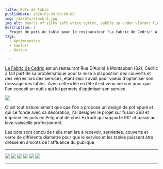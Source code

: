 ```yaml
---
title: Pots de table
publishDate: 2020-03-04 00:00:00
img: /assets/stock-2.jpg
img_alt: Pearls of silky soft white cotton, bubble up under vibrant lighting
description: |
  Projet de pots de table pour le restaurateur "La fabric de Cedric" à Montauban (82)
tags:
  - Optimisation
  - Confort
  - Design

---
```


<a href="https://www.facebook.com/p/La-Fabric-de-C%C3%A9dric-100063651157095/?locale=fr_FR">La Fabric de Cedric</a> est un restaurant Rue D'Auriol à Montauban (82), Cedric a fait part de sa problèmatique pour la mise à disposition des couverts et des verres lors des services, étant seul il avait pour voeux d'optimiser son dressage des tables. Avec cette idée en tête il est venu me voir pour que l'on concoit un outils qui lui permets d'optimiser son service.

<img src="/assets/pdc 1.jpeg">

C'est tout naturellement que que l'on a proposé un design de pot épuré et qui ce fonde avec sa décoration, j'ai désigner le projet sur fusion 360 et imprimé les pots en Petg mat de chez Extrudr qui supporte 90° et passe au lave-vaisselle professionnel. 

Les pots sont conçu de t'elle manière à recevoir, serviettes, couverts et verre de différents diamètre pour que le service et les tables puissent être dréssé en amonts de l'affluence du publique.

---

<img src="/assets/pdc (2).jpg">
<img src="/assets/pdc (3).jpg">
<img src="/assets/pdc (4).jpg">
<img src="/assets/pdc (5).jpg">
<img src="/assets/pdc (6).jpg">
<img src="/assets/pdc (7).jpg">

---


